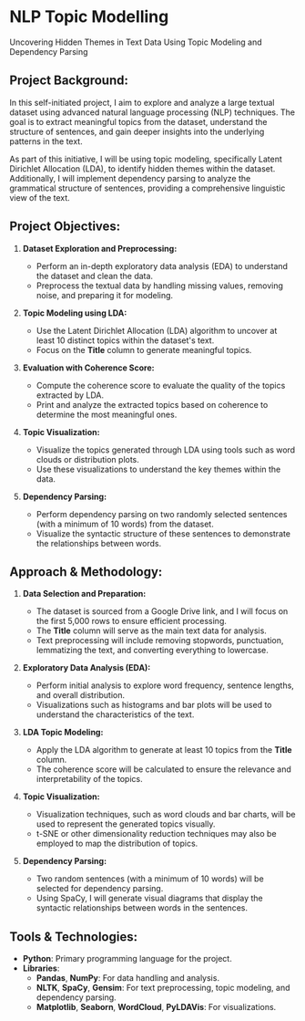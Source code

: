 # NLP Topic Modelling
Uncovering Hidden Themes in Text Data Using Topic Modeling and Dependency Parsing

## Project Background:

In this self-initiated project, I aim to explore and analyze a large textual dataset using advanced natural language processing (NLP) techniques. The goal is to extract meaningful topics from the dataset, understand the structure of sentences, and gain deeper insights into the underlying patterns in the text.

As part of this initiative, I will be using topic modeling, specifically Latent Dirichlet Allocation (LDA), to identify hidden themes within the dataset. Additionally, I will implement dependency parsing to analyze the grammatical structure of sentences, providing a comprehensive linguistic view of the text.

## Project Objectives:

1. **Dataset Exploration and Preprocessing:**
   - Perform an in-depth exploratory data analysis (EDA) to understand the dataset and clean the data.
   - Preprocess the textual data by handling missing values, removing noise, and preparing it for modeling.
   
2. **Topic Modeling using LDA:**
   - Use the Latent Dirichlet Allocation (LDA) algorithm to uncover at least 10 distinct topics within the dataset's text.
   - Focus on the **Title** column to generate meaningful topics.

3. **Evaluation with Coherence Score:**
   - Compute the coherence score to evaluate the quality of the topics extracted by LDA.
   - Print and analyze the extracted topics based on coherence to determine the most meaningful ones.

4. **Topic Visualization:**
   - Visualize the topics generated through LDA using tools such as word clouds or distribution plots.
   - Use these visualizations to understand the key themes within the data.

5. **Dependency Parsing:**
   - Perform dependency parsing on two randomly selected sentences (with a minimum of 10 words) from the dataset.
   - Visualize the syntactic structure of these sentences to demonstrate the relationships between words.

## Approach & Methodology:

1. **Data Selection and Preparation:**
   - The dataset is sourced from a Google Drive link, and I will focus on the first 5,000 rows to ensure efficient processing.
   - The **Title** column will serve as the main text data for analysis.
   - Text preprocessing will include removing stopwords, punctuation, lemmatizing the text, and converting everything to lowercase.

2. **Exploratory Data Analysis (EDA):**
   - Perform initial analysis to explore word frequency, sentence lengths, and overall distribution.
   - Visualizations such as histograms and bar plots will be used to understand the characteristics of the text.

3. **LDA Topic Modeling:**
   - Apply the LDA algorithm to generate at least 10 topics from the **Title** column.
   - The coherence score will be calculated to ensure the relevance and interpretability of the topics.

4. **Topic Visualization:**
   - Visualization techniques, such as word clouds and bar charts, will be used to represent the generated topics visually.
   - t-SNE or other dimensionality reduction techniques may also be employed to map the distribution of topics.

5. **Dependency Parsing:**
   - Two random sentences (with a minimum of 10 words) will be selected for dependency parsing.
   - Using SpaCy, I will generate visual diagrams that display the syntactic relationships between words in the sentences.

## Tools & Technologies:

- **Python**: Primary programming language for the project.
- **Libraries**:
  - **Pandas**, **NumPy**: For data handling and analysis.
  - **NLTK**, **SpaCy**, **Gensim**: For text preprocessing, topic modeling, and dependency parsing.
  - **Matplotlib**, **Seaborn**, **WordCloud**, **PyLDAVis**: For visualizations.
